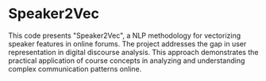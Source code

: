 # Speaker2Vec
This code presents "Speaker2Vec", a NLP methodology for vectorizing speaker features in online forums. The project addresses the gap in user representation in digital discourse analysis. This approach demonstrates the practical application of course concepts in analyzing and understanding complex communication patterns online.
